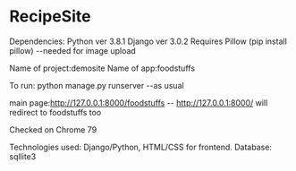 # RecipeSite
Dependencies:
Python ver 3.8.1
Django ver 3.0.2
Requires Pillow (pip install pillow) --needed for image upload

Name of project:demosite
Name of app:foodstuffs

To run:
python manage.py runserver --as usual

main page:http://127.0.0.1:8000/foodstuffs      -- http://127.0.0.1:8000/ will redirect to foodstuffs too


Checked on 
Chrome 79

Technologies used: Django/Python, HTML/CSS for frontend.
Database: sqllite3
